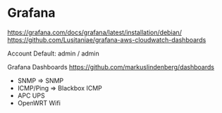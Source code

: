 Grafana
=========


https://grafana.com/docs/grafana/latest/installation/debian/
https://github.com/Lusitaniae/grafana-aws-cloudwatch-dashboards

Account Default: admin / admin



Grafana Dashboards
    https://github.com/markuslindenberg/dashboards

- SNMP  => SNMP
- ICMP/Ping  => Blackbox ICMP
- APC UPS
- OpenWRT Wifi